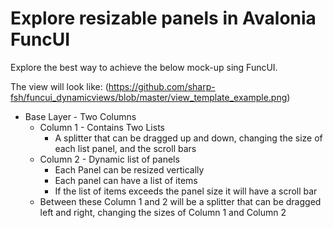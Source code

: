 # Explore resizable panels in Avalonia FuncUI

Explore the best way to achieve the below mock-up sing FuncUI.

The view will look like:
(https://github.com/sharp-fsh/funcui_dynamicviews/blob/master/view_template_example.png)

- Base Layer - Two Columns
    - Column 1 - Contains Two Lists
        - A splitter that can be dragged up and down, changing the size of each list panel, and the scroll bars
    - Column 2 - Dynamic list of panels
        - Each Panel can be resized vertically
        - Each panel can have a list of items
        - If the list of items exceeds the panel size it will have a scroll bar
    - Between these Column 1 and 2 will be a splitter that can be dragged left and right, changing the sizes of Column 1 and Column 2


